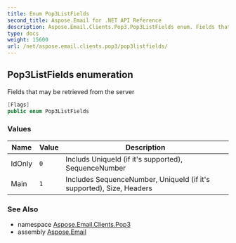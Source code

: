 ```yaml
---
title: Enum Pop3ListFields
second_title: Aspose.Email for .NET API Reference
description: Aspose.Email.Clients.Pop3.Pop3ListFields enum. Fields that may be retrieved from the server
type: docs
weight: 15600
url: /net/aspose.email.clients.pop3/pop3listfields/
---
```

## Pop3ListFields enumeration

Fields that may be retrieved from the server

```csharp
[Flags]
public enum Pop3ListFields
```

### Values

| Name | Value | Description |
| --- | --- | --- |
| IdOnly | `0` | Includs UniqueId (if it's supported), SequenceNumber |
| Main | `1` | Includes SequenceNumber, UniqueId (if it's supported), Size, Headers |

### See Also

* namespace [Aspose.Email.Clients.Pop3](../../aspose.email.clients.pop3/)
* assembly [Aspose.Email](../../)


